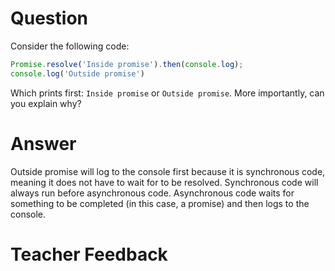 # Question
Consider the following code:

```js
Promise.resolve('Inside promise').then(console.log);
console.log('Outside promise')
```

Which prints first: `Inside promise` or `Outside promise`. More importantly, can you explain why?

# Answer
Outside promise will log to the console first because it is synchronous code, meaning it does not have to wait for to be resolved. Synchronous code will always run before asynchronous code. 
Asynchronous code waits for something to be completed (in this case, a promise) and then logs to the console.

# Teacher Feedback